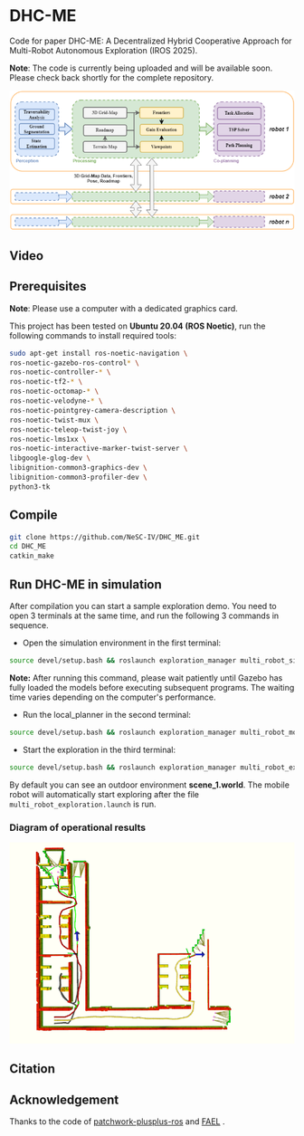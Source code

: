 # DHC-ME
Code for paper DHC-ME: A Decentralized Hybrid Cooperative Approach for
Multi-Robot Autonomous Exploration (IROS 2025).

**Note**: The code is currently being uploaded and will be available soon. Please check back shortly for the complete repository.

![alt text](images/m_robot_exploratio_framework.drawio.png)

## Video

## Prerequisites
**Note**: Please use a computer with a dedicated graphics card.

This project has been tested on **Ubuntu 20.04 (ROS Noetic)**, run the following commands to install required tools:

```bash
sudo apt-get install ros-noetic-navigation \
ros-noetic-gazebo-ros-control* \
ros-noetic-controller-* \
ros-noetic-tf2-* \
ros-noetic-octomap-* \
ros-noetic-velodyne-* \
ros-noetic-pointgrey-camera-description \
ros-noetic-twist-mux \
ros-noetic-teleop-twist-joy \
ros-noetic-lms1xx \
ros-noetic-interactive-marker-twist-server \
libgoogle-glog-dev \
libignition-common3-graphics-dev \
libignition-common3-profiler-dev \
python3-tk
```

## Compile
```bash
git clone https://github.com/NeSC-IV/DHC_ME.git
cd DHC_ME
catkin_make
```

## Run DHC-ME in simulation
After compilation you can start a sample exploration demo. You need to open 3 terminals at the same time, and run the following 3 commands in sequence.

- Open the simulation environment in the first terminal:
```bash
source devel/setup.bash && roslaunch exploration_manager multi_robot_sim_env.launch
```

**Note:** After running this command, please wait patiently until Gazebo has fully loaded the models before executing subsequent programs. The waiting time varies depending on the computer's performance.

- Run the local_planner in the second terminal:
```bash
source devel/setup.bash && roslaunch exploration_manager multi_robot_move.launch
```
- Start the exploration in the third terminal:
```bash
source devel/setup.bash && roslaunch exploration_manager multi_robot_exploration.launch
```
By default you can see an outdoor environment **scene_1.world**. The mobile robot will automatically start exploring after the file `multi_robot_exploration.launch` is run.

### Diagram of operational results
![alt text](images/results_1.png)

## Citation

## Acknowledgement
Thanks to the code of [patchwork-plusplus-ros](https://github.com/url-kaist/patchwork-plusplus-ross "patchwork-plusplus-ros") and [FAEL](https://github.com/SYSU-RoboticsLab/FAEL "FAEL") .

